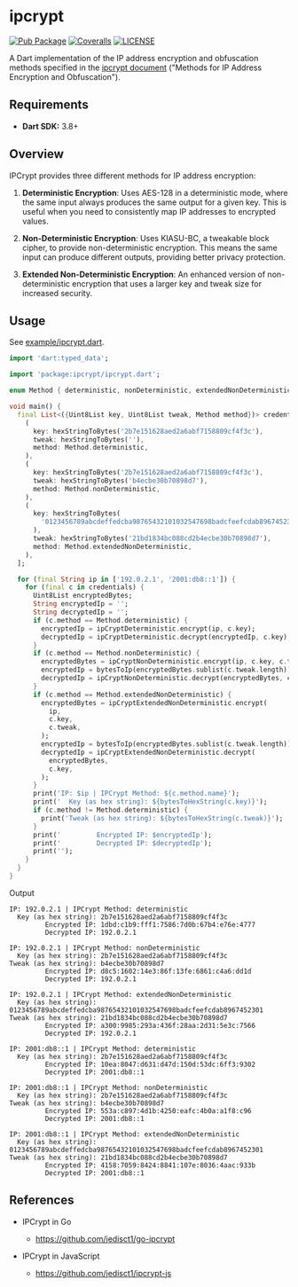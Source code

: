 # ipcrypt

[![Pub Package](https://img.shields.io/pub/v/ipcrypt?style=for-the-badge)](https://pub.dev/packages/ipcrypt)
[![Coveralls](https://img.shields.io/coverallsCoverage/github/elliotwutingfeng/ipcrypt?logo=coveralls&style=for-the-badge)](https://coveralls.io/github/elliotwutingfeng/ipcrypt?branch=main)
[![LICENSE](https://img.shields.io/badge/LICENSE-ISC-GREEN?style=for-the-badge)](LICENSE)

A Dart implementation of the IP address encryption and obfuscation methods specified in the [ipcrypt document](https://datatracker.ietf.org/doc/draft-denis-ipcrypt/) ("Methods for IP Address Encryption and Obfuscation").

## Requirements

- **Dart SDK:** 3.8+

## Overview

IPCrypt provides three different methods for IP address encryption:

1. **Deterministic Encryption**: Uses AES-128 in a deterministic mode, where the same input always produces the same output for a given key. This is useful when you need to consistently map IP addresses to encrypted values.

2. **Non-Deterministic Encryption**: Uses KIASU-BC, a tweakable block cipher, to provide non-deterministic encryption. This means the same input can produce different outputs, providing better privacy protection.

3. **Extended Non-Deterministic Encryption**: An enhanced version of non-deterministic encryption that uses a larger key and tweak size for increased security.

## Usage

See [example/ipcrypt.dart](example/ipcrypt.dart).

```dart
import 'dart:typed_data';

import 'package:ipcrypt/ipcrypt.dart';

enum Method { deterministic, nonDeterministic, extendedNonDeterministic }

void main() {
  final List<({Uint8List key, Uint8List tweak, Method method})> credentials = [
    (
      key: hexStringToBytes('2b7e151628aed2a6abf7158809cf4f3c'),
      tweak: hexStringToBytes(''),
      method: Method.deterministic,
    ),
    (
      key: hexStringToBytes('2b7e151628aed2a6abf7158809cf4f3c'),
      tweak: hexStringToBytes('b4ecbe30b70898d7'),
      method: Method.nonDeterministic,
    ),
    (
      key: hexStringToBytes(
        '0123456789abcdeffedcba98765432101032547698badcfeefcdab8967452301',
      ),
      tweak: hexStringToBytes('21bd1834bc088cd2b4ecbe30b70898d7'),
      method: Method.extendedNonDeterministic,
    ),
  ];

  for (final String ip in ['192.0.2.1', '2001:db8::1']) {
    for (final c in credentials) {
      Uint8List encryptedBytes;
      String encryptedIp = '';
      String decryptedIp = '';
      if (c.method == Method.deterministic) {
        encryptedIp = ipCryptDeterministic.encrypt(ip, c.key);
        decryptedIp = ipCryptDeterministic.decrypt(encryptedIp, c.key);
      }
      if (c.method == Method.nonDeterministic) {
        encryptedBytes = ipCryptNonDeterministic.encrypt(ip, c.key, c.tweak);
        encryptedIp = bytesToIp(encryptedBytes.sublist(c.tweak.length));
        decryptedIp = ipCryptNonDeterministic.decrypt(encryptedBytes, c.key);
      }
      if (c.method == Method.extendedNonDeterministic) {
        encryptedBytes = ipCryptExtendedNonDeterministic.encrypt(
          ip,
          c.key,
          c.tweak,
        );
        encryptedIp = bytesToIp(encryptedBytes.sublist(c.tweak.length));
        decryptedIp = ipCryptExtendedNonDeterministic.decrypt(
          encryptedBytes,
          c.key,
        );
      }
      print('IP: $ip | IPCrypt Method: ${c.method.name}');
      print('  Key (as hex string): ${bytesToHexString(c.key)}');
      if (c.method != Method.deterministic) {
        print('Tweak (as hex string): ${bytesToHexString(c.tweak)}');
      }
      print('         Encrypted IP: $encryptedIp');
      print('         Decrypted IP: $decryptedIp');
      print('');
    }
  }
}
```

Output

```text
IP: 192.0.2.1 | IPCrypt Method: deterministic
  Key (as hex string): 2b7e151628aed2a6abf7158809cf4f3c
         Encrypted IP: 1dbd:c1b9:fff1:7586:7d0b:67b4:e76e:4777
         Decrypted IP: 192.0.2.1

IP: 192.0.2.1 | IPCrypt Method: nonDeterministic
  Key (as hex string): 2b7e151628aed2a6abf7158809cf4f3c
Tweak (as hex string): b4ecbe30b70898d7
         Encrypted IP: d8c5:1602:14e3:86f:13fe:6861:c4a6:dd1d
         Decrypted IP: 192.0.2.1

IP: 192.0.2.1 | IPCrypt Method: extendedNonDeterministic
  Key (as hex string): 0123456789abcdeffedcba98765432101032547698badcfeefcdab8967452301
Tweak (as hex string): 21bd1834bc088cd2b4ecbe30b70898d7
         Encrypted IP: a300:9985:293a:436f:28aa:2d31:5e3c:7566
         Decrypted IP: 192.0.2.1

IP: 2001:db8::1 | IPCrypt Method: deterministic
  Key (as hex string): 2b7e151628aed2a6abf7158809cf4f3c
         Encrypted IP: 10ea:8047:d631:d47d:150d:53dc:6ff3:9302
         Decrypted IP: 2001:db8::1

IP: 2001:db8::1 | IPCrypt Method: nonDeterministic
  Key (as hex string): 2b7e151628aed2a6abf7158809cf4f3c
Tweak (as hex string): b4ecbe30b70898d7
         Encrypted IP: 553a:c897:4d1b:4250:eafc:4b0a:a1f8:c96
         Decrypted IP: 2001:db8::1

IP: 2001:db8::1 | IPCrypt Method: extendedNonDeterministic
  Key (as hex string): 0123456789abcdeffedcba98765432101032547698badcfeefcdab8967452301
Tweak (as hex string): 21bd1834bc088cd2b4ecbe30b70898d7
         Encrypted IP: 4158:7059:8424:8841:107e:8036:4aac:933b
         Decrypted IP: 2001:db8::1
```

## References

- IPCrypt in Go
  - <https://github.com/jedisct1/go-ipcrypt>

- IPCrypt in JavaScript
  - <https://github.com/jedisct1/ipcrypt-js>
